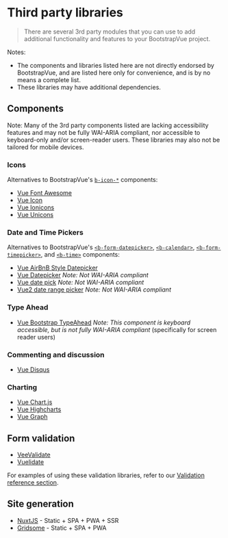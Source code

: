 # Third party libraries

> There are several 3rd party modules that you can use to add additional functionality and features
> to your BootstrapVue project.

Notes:

- The components and libraries listed here are not directly endorsed by BootstrapVue, and are listed
  here only for convenience, and is by no means a complete list.
- These libraries may have additional dependencies.

## Components

Note: Many of the 3rd party components listed are lacking accessibility features and may not be
fully WAI-ARIA compliant, nor accessible to keyboard-only and/or screen-reader users. These
libraries may also not be tailored for mobile devices.

### Icons

Alternatives to BootstrapVue's [`b-icon-*`](/docs/icons) components:

- [Vue Font Awesome](https://fontawesome.com/how-to-use/on-the-web/using-with/vuejs)
- [Vue Icon](https://github.com/qinshenxue/vue-icon)
- [Vue Ionicons](https://mazipan.github.io/vue-ionicons/)
- [Vue Unicons](https://antonreshetov.github.io/vue-unicons/)

### Date and Time Pickers

Alternatives to BootstrapVue's [`<b-form-datepicker>`](/docs/components/form-datepicker),
[`<b-calendar>`](/docs/components/calendar),
[`<b-form-timepicker>`](/docs/components/form-timepicker), and [`<b-time>`](/docs/components/time)
components:

- [Vue AirBnB Style Datepicker](https://mikaeledebro.gitbooks.io/vue-airbnb-style-datepicker/)
- [Vue Datepicker](https://livelybone.github.io/vue/vue-datepicker/) _Note: Not WAI-ARIA compliant_
- [Vue date pick](https://dbrekalo.github.io/vue-date-pick/) _Note: Not WAI-ARIA compliant_
- [Vue2 date range picker](https://innologica.github.io/vue2-daterange-picker/) _Note: Not WAI-ARIA
  compliant_

### Type Ahead

- [Vue Bootstrap TypeAhead](https://github.com/alexurquhart/vue-bootstrap-typeahead) _Note: This
  component is keyboard accessible, but is not fully WAI-ARIA compliant_ (specifically for screen
  reader users)

### Commenting and discussion

- [Vue Disqus](https://github.com/ktquez/vue-disqus)

### Charting

- [Vue Chart.js](https://vue-chartjs.org/)
- [Vue Highcharts](https://github.com/weizhenye/vue-highcharts)
- [Vue Graph](https://github.com/juijs/vue-graph)

## Form validation

- [VeeValidate](https://logaretm.github.io/vee-validate/)
- [Vuelidate](https://github.com/vuelidate/vuelidate/)

For examples of using these validation libraries, refer to our
[Validation reference section](/docs/reference/validation).

## Site generation

- [NuxtJS](https://nuxtjs.org) - Static + SPA + PWA + SSR
- [Gridsome](https://gridsome.org) - Static + SPA + PWA
